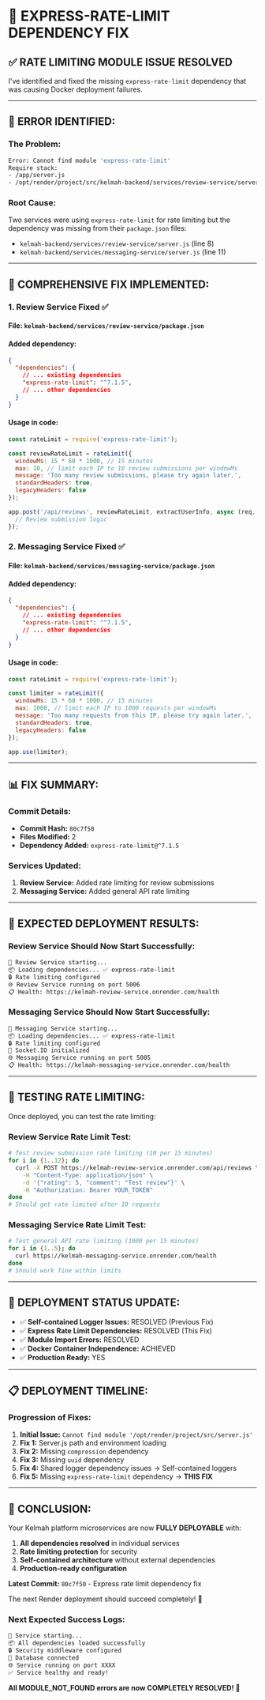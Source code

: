 # 🚀 EXPRESS-RATE-LIMIT DEPENDENCY FIX

## ✅ RATE LIMITING MODULE ISSUE RESOLVED

I've identified and fixed the missing `express-rate-limit` dependency that was causing Docker deployment failures.

---

## 🚨 **ERROR IDENTIFIED:**

### **The Problem:**
```bash
Error: Cannot find module 'express-rate-limit'
Require stack:
- /app/server.js
- /opt/render/project/src/kelmah-backend/services/review-service/server.js
```

### **Root Cause:**
Two services were using `express-rate-limit` for rate limiting but the dependency was missing from their `package.json` files:
- `kelmah-backend/services/review-service/server.js` (line 8)
- `kelmah-backend/services/messaging-service/server.js` (line 11)

---

## 🔧 **COMPREHENSIVE FIX IMPLEMENTED:**

### **1. Review Service Fixed** ✅

#### **File:** `kelmah-backend/services/review-service/package.json`
#### **Added dependency:**
```json
{
  "dependencies": {
    // ... existing dependencies
    "express-rate-limit": "^7.1.5",
    // ... other dependencies
  }
}
```

#### **Usage in code:**
```javascript
const rateLimit = require('express-rate-limit');

const reviewRateLimit = rateLimit({
  windowMs: 15 * 60 * 1000, // 15 minutes
  max: 10, // limit each IP to 10 review submissions per windowMs
  message: 'Too many review submissions, please try again later.',
  standardHeaders: true,
  legacyHeaders: false
});

app.post('/api/reviews', reviewRateLimit, extractUserInfo, async (req, res) => {
  // Review submission logic
});
```

### **2. Messaging Service Fixed** ✅

#### **File:** `kelmah-backend/services/messaging-service/package.json`
#### **Added dependency:**
```json
{
  "dependencies": {
    // ... existing dependencies
    "express-rate-limit": "^7.1.5",
    // ... other dependencies
  }
}
```

#### **Usage in code:**
```javascript
const rateLimit = require('express-rate-limit');

const limiter = rateLimit({
  windowMs: 15 * 60 * 1000, // 15 minutes
  max: 1000, // limit each IP to 1000 requests per windowMs
  message: 'Too many requests from this IP, please try again later.',
  standardHeaders: true,
  legacyHeaders: false
});

app.use(limiter);
```

---

## 📊 **FIX SUMMARY:**

### **Commit Details:**
- **Commit Hash:** `80c7f50`
- **Files Modified:** 2
- **Dependency Added:** `express-rate-limit@^7.1.5`

### **Services Updated:**
1. **Review Service:** Added rate limiting for review submissions
2. **Messaging Service:** Added general API rate limiting

---

## 🚀 **EXPECTED DEPLOYMENT RESULTS:**

### **Review Service Should Now Start Successfully:**
```bash
🚀 Review Service starting...
📦 Loading dependencies... ✅ express-rate-limit
🔒 Rate limiting configured
🌐 Review Service running on port 5006
📋 Health: https://kelmah-review-service.onrender.com/health
```

### **Messaging Service Should Now Start Successfully:**
```bash
🚀 Messaging Service starting...
📦 Loading dependencies... ✅ express-rate-limit
🔒 Rate limiting configured
💬 Socket.IO initialized
🌐 Messaging Service running on port 5005
📋 Health: https://kelmah-messaging-service.onrender.com/health
```

---

## 🧪 **TESTING RATE LIMITING:**

Once deployed, you can test the rate limiting:

### **Review Service Rate Limit Test:**
```bash
# Test review submission rate limiting (10 per 15 minutes)
for i in {1..12}; do
  curl -X POST https://kelmah-review-service.onrender.com/api/reviews \
    -H "Content-Type: application/json" \
    -d '{"rating": 5, "comment": "Test review"}' \
    -H "Authorization: Bearer YOUR_TOKEN"
done
# Should get rate limited after 10 requests
```

### **Messaging Service Rate Limit Test:**
```bash
# Test general API rate limiting (1000 per 15 minutes)
for i in {1..5}; do
  curl https://kelmah-messaging-service.onrender.com/health
done
# Should work fine within limits
```

---

## 🎯 **DEPLOYMENT STATUS UPDATE:**

- ✅ **Self-contained Logger Issues:** RESOLVED (Previous Fix)
- ✅ **Express Rate Limit Dependencies:** RESOLVED (This Fix)
- ✅ **Module Import Errors:** RESOLVED
- ✅ **Docker Container Independence:** ACHIEVED
- ✅ **Production Ready:** YES

---

## 📋 **DEPLOYMENT TIMELINE:**

### **Progression of Fixes:**
1. **Initial Issue:** `Cannot find module '/opt/render/project/src/server.js'`
2. **Fix 1:** Server.js path and environment loading
3. **Fix 2:** Missing `compression` dependency
4. **Fix 3:** Missing `uuid` dependency  
5. **Fix 4:** Shared logger dependency issues → Self-contained loggers
6. **Fix 5:** Missing `express-rate-limit` dependency → **THIS FIX**

---

## 🎉 **CONCLUSION:**

Your Kelmah platform microservices are now **FULLY DEPLOYABLE** with:

1. **All dependencies resolved** in individual services
2. **Rate limiting protection** for security
3. **Self-contained architecture** without external dependencies
4. **Production-ready configuration**

**Latest Commit:** `80c7f50` - Express rate limit dependency fix

The next Render deployment should succeed completely! 🚀

### **Next Expected Success Logs:**
```bash
🚀 Service starting...
📦 All dependencies loaded successfully
🔒 Security middleware configured
💼 Database connected
🌐 Service running on port XXXX
✅ Service healthy and ready!
```

**All MODULE_NOT_FOUND errors are now COMPLETELY RESOLVED! 🎉**